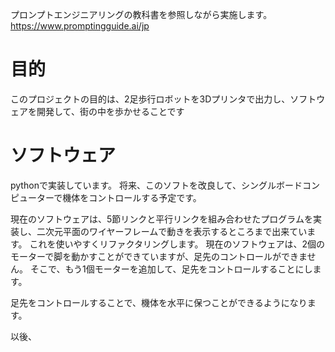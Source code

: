 プロンプトエンジニアリングの教科書を参照しながら実施します。
https://www.promptingguide.ai/jp


# 目的
このプロジェクトの目的は、2足歩行ロボットを3Dプリンタで出力し、ソフトウェアを開発して、街の中を歩かせることです

# ソフトウェア
pythonで実装しています。
将来、このソフトを改良して、シングルボードコンピューターで機体をコントロールする予定です。

現在のソフトウェアは、5節リンクと平行リンクを組み合わせたプログラムを実装し、二次元平面のワイヤーフレームで動きを表示するところまで出来ています。
これを使いやすくリファクタリングします。
現在のソフトウェアは、2個のモーターで脚を動かすことができていますが、足先のコントロールができません。
そこで、もう1個モーターを追加して、足先をコントロールすることにします。

足先をコントロールすることで、機体を水平に保つことができるようになります。

以後、